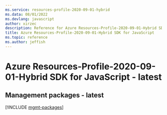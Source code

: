 ```yaml
---
ms.service: resources-profile-2020-09-01-hybrid
ms.data: 08/01/2022
ms.devlang: javascript
author: xirzec
description: Reference for Azure Resources-Profile-2020-09-01-Hybrid SDK for JavaScript
title: Azure Resources-Profile-2020-09-01-Hybrid SDK for JavaScript
ms.topic: reference
ms.author: jeffish
---
```

# Azure Resources-Profile-2020-09-01-Hybrid SDK for JavaScript - latest

## Management packages - latest
[!INCLUDE [mgmt-packages](resources-profile-2020-09-01-hybrid-mgmt-index.md)]